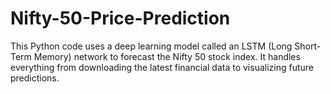 # Nifty-50-Price-Prediction
This Python code uses a deep learning model called an LSTM (Long Short-Term Memory) network to forecast the Nifty 50 stock index. It handles everything from downloading the latest financial data to visualizing future predictions.
